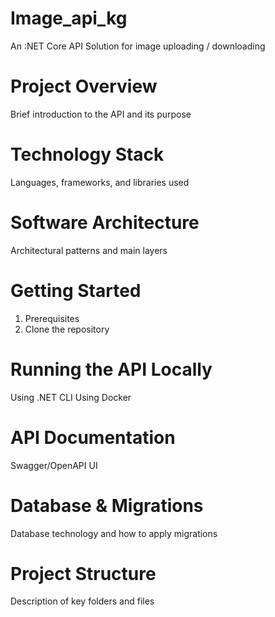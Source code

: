 # Image_api_kg
An :NET Core API Solution for image uploading / downloading

# Project Overview
Brief introduction to the API and its purpose

# Technology Stack
Languages, frameworks, and libraries used

# Software Architecture
Architectural patterns and main layers

# Getting Started
1. Prerequisites
2. Clone the repository

# Running the API Locally
Using .NET CLI
Using Docker

# API Documentation
Swagger/OpenAPI UI

# Database & Migrations
Database technology and how to apply migrations

# Project Structure
Description of key folders and files
